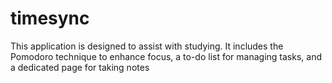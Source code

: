 # timesync
This application is designed to assist with studying. It includes the Pomodoro technique to enhance focus, a to-do list for managing tasks, and a dedicated page for taking notes
